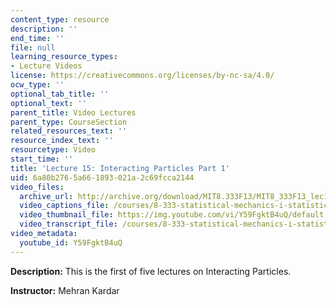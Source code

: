 ```yaml
---
content_type: resource
description: ''
end_time: ''
file: null
learning_resource_types:
- Lecture Videos
license: https://creativecommons.org/licenses/by-nc-sa/4.0/
ocw_type: ''
optional_tab_title: ''
optional_text: ''
parent_title: Video Lectures
parent_type: CourseSection
related_resources_text: ''
resource_index_text: ''
resourcetype: Video
start_time: ''
title: 'Lecture 15: Interacting Particles Part 1'
uid: 6a80b276-5a66-1893-021a-2c69fcca2144
video_files:
  archive_url: http://archive.org/download/MIT8.333F13/MIT8_333F13_lec15_300k.mp4
  video_captions_file: /courses/8-333-statistical-mechanics-i-statistical-mechanics-of-particles-fall-2013/928c4083bd1e57b2bae398c1e2285905_Y59FgktB4uQ.vtt
  video_thumbnail_file: https://img.youtube.com/vi/Y59FgktB4uQ/default.jpg
  video_transcript_file: /courses/8-333-statistical-mechanics-i-statistical-mechanics-of-particles-fall-2013/5a4e8b6bc1fb2d63c43e4e6274d66854_Y59FgktB4uQ.pdf
video_metadata:
  youtube_id: Y59FgktB4uQ
---
```


**Description:** This is the first of five lectures on Interacting Particles.

**Instructor:** Mehran Kardar

